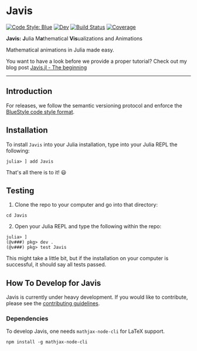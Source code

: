 # Javis

[![Code Style: Blue](https://img.shields.io/badge/code%20style-blue-4495d1.svg)](https://github.com/invenia/BlueStyle)
[![Dev](https://img.shields.io/badge/docs-dev-blue.svg)](https://Wikunia.github.io/Javis.jl/dev)
[![Build Status](https://github.com/Wikunia/Javis.jl/workflows/CI/badge.svg)](https://github.com/Wikunia/Javis.jl/actions)
[![Coverage](https://codecov.io/gh/Wikunia/Javis.jl/branch/master/graph/badge.svg)](https://codecov.io/gh/Wikunia/Javis.jl)

**Javis:** **J**ulia M**a**thematical **Vis**ualizations and Animations

Mathematical animations in Julia made easy. 

You want to have a look before we provide a proper tutorial?
Check out my blog post [Javis.jl - The beginning](https://opensourc.es/blog/javis-beginning)

---

## Introduction 

For releases, we follow the semantic versioning protocol and enforce the [BlueStyle code style format](https://github.com/invenia/BlueStyle).

## Installation

To install `Javis` into your Julia installation, type into your Julia REPL the following:

```
julia> ] add Javis
```

That's all there is to it! 😃

## Testing

1. Clone the repo to your computer and go into that directory:

`cd Javis`

2. Open your Julia REPL and type the following within the repo:

```
julia> ]
(@v###) pkg> dev .
(@v###) pkg> test Javis
```

This might take a little bit, but if the installation on your computer is successful, it should say all tests passed. 

## How To Develop for Javis

Javis is currently under heavy development. If you would like to contribute, please see the [contributing guidelines](contributing.md).


### Dependencies

To develop Javis, one needs `mathjax-node-cli` for LaTeX support. 

```
npm install -g mathjax-node-cli
```

